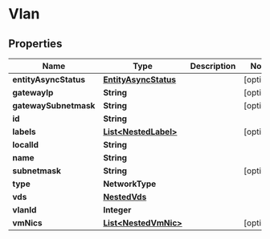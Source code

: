 

# Vlan


## Properties

Name | Type | Description | Notes
------------ | ------------- | ------------- | -------------
**entityAsyncStatus** | [**EntityAsyncStatus**](EntityAsyncStatus.md) |  |  [optional]
**gatewayIp** | **String** |  |  [optional]
**gatewaySubnetmask** | **String** |  |  [optional]
**id** | **String** |  | 
**labels** | [**List&lt;NestedLabel&gt;**](NestedLabel.md) |  |  [optional]
**localId** | **String** |  | 
**name** | **String** |  | 
**subnetmask** | **String** |  |  [optional]
**type** | **NetworkType** |  | 
**vds** | [**NestedVds**](NestedVds.md) |  | 
**vlanId** | **Integer** |  | 
**vmNics** | [**List&lt;NestedVmNic&gt;**](NestedVmNic.md) |  |  [optional]



